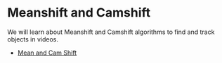 # Meanshift and Camshift
We will learn about Meanshift and Camshift algorithms to find and track objects in videos.
* [Mean and Cam Shift](01_MeanCamShift.py)
